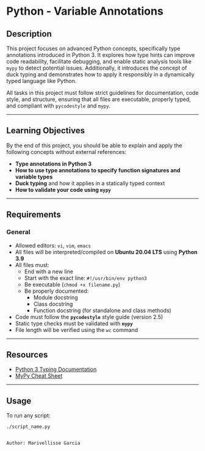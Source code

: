 # Python - Variable Annotations

## Description

This project focuses on advanced Python concepts, specifically type annotations introduced in Python 3. It explores how type hints can improve code readability, facilitate debugging, and enable static analysis tools like `mypy` to detect potential issues. Additionally, it introduces the concept of duck typing and demonstrates how to apply it responsibly in a dynamically typed language like Python.

All tasks in this project must follow strict guidelines for documentation, code style, and structure, ensuring that all files are executable, properly typed, and compliant with `pycodestyle` and `mypy`.

---

## Learning Objectives

By the end of this project, you should be able to explain and apply the following concepts without external references:

- **Type annotations in Python 3**
- **How to use type annotations to specify function signatures and variable types**
- **Duck typing** and how it applies in a statically typed context
- **How to validate your code using `mypy`**

---

## Requirements

### General

- Allowed editors: `vi`, `vim`, `emacs`
- All files will be interpreted/compiled on **Ubuntu 20.04 LTS** using **Python 3.9**
- All files must:
  - End with a new line
  - Start with the exact line: `#!/usr/bin/env python3`
  - Be executable (`chmod +x filename.py`)
  - Be properly documented:
    - Module docstring
    - Class docstring
    - Function docstring (for standalone and class methods)
- Code must follow the **`pycodestyle`** style guide (version 2.5)
- Static type checks must be validated with **`mypy`**
- File length will be verified using the `wc` command

---

## Resources

- [Python 3 Typing Documentation](https://docs.python.org/3/library/typing.html)
- [MyPy Cheat Sheet](https://mypy.readthedocs.io/en/stable/cheat_sheet_py3.html)

---

## Usage

To run any script:

```bash
./script_name.py


Author: Marivellisse Garcia
